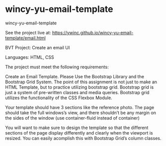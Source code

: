 # wincy-yu-email-template

wincy-yu-email-template

See the project live at: https://ywinc.github.io/wincy-yu-email-template/email.html

BVT Project: Create an email UI

Languages: HTML, CSS

The project must meet the following requirements:

Create an Email Template. Please Use the Bootstrap Library and the Bootstrap Grid System. The point of this assignment is not just to make an HTML Template, but to practice utilizing bootstrap grid. Bootstrap grid is just a system of pre-written classes and media queries. Bootstrap grid utilizes the functionality of the CSS Flexbox Module.

Your template should have 3 sections like the reference photo. The page should take the full windows’s view, and there shouldn’t be any margin on the sides of the window (use container-fluid instead of container)

You will want to make sure to design the template so that the different sections of the page display differently and clearly when the viewport is resized. You can easily acomplish this with Bootstrap Grid’s column classes.
